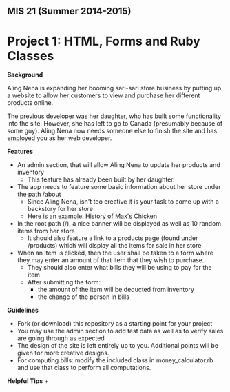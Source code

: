 MIS 21 (Summer 2014-2015)
-------------------------

Project 1: HTML, Forms and Ruby Classes
=============================================

**Background**

Aling Nena is expanding her booming sari-sari store business by putting up a website to allow her customers to view and purchase her different products online.

The previous developer was her daughter, who has built some functionality into the site. However, she has left to go to Canada (presumably because of some guy). Aling Nena now needs someone else to finish the site and has employed you as her web developer.

**Features**
+ An admin section, that will allow Aling Nena to update her products and inventory
    + This feature has already been built by her daughter.
+ The app needs to feature some basic information about her store under the path /about
    + Since Aling Nena, isn't too creative it is your task to come up with a backstory for her store
    + Here is an example: [History of Max's Chicken](http://www.maxschicken.com/index.php?/about_us)
+ In the root path (/), a nice banner will be displayed as well as 10 random items from her store
    + It should also feature a link to a products page (found under /products) which will display all the items for sale in her store
+ When an item is clicked, then the user shall be taken to a form where they may enter an amount of that item that they wish to purchase.
    + They should also enter what bills they will be using to pay for the item
    + After submitting the form:
        + the amount of the item will be deducted from inventory
        + the change of the person in bills

**Guidelines**
+ Fork (or download) this repository as a starting point for your project
+ You may use the admin section to add test data as well as to verify sales are going through as expected
+ The design of the site is left entirely up to you. Additional points will be given for more creative designs.
+ For computing bills: modify the included class in money_calculator.rb and use that class to perform all computations.

**Helpful Tips**
+